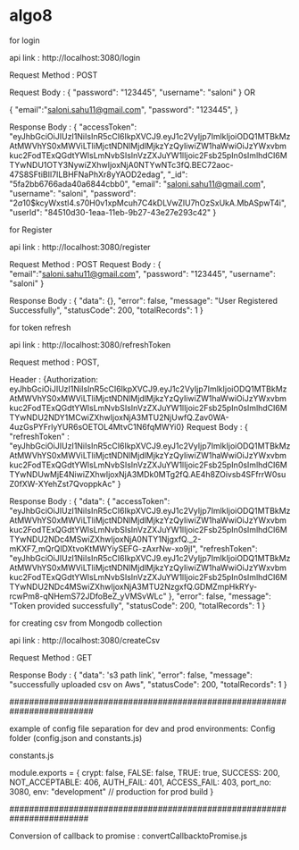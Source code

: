 # algo8


for login 

api link : http://localhost:3080/login

Request Method : POST

Request Body : {
	"password": "123445",
	"username": "saloni"
} 
OR

{
"email":"saloni.sahu11@gmail.com",
"password": "123445",
}

Response Body : {
        "accessToken": "eyJhbGciOiJIUzI1NiIsInR5cCI6IkpXVCJ9.eyJ1c2VyIjp7ImlkIjoiODQ1MTBkMzAtMWVhYS0xMWViLTliMjctNDNlMjdlMjkzYzQyIiwiZW1haWwiOiJzYWxvbmkuc2FodTExQGdtYWlsLmNvbSIsInVzZXJuYW1lIjoic2Fsb25pIn0sImlhdCI6MTYwNDU1OTY3NywiZXhwIjoxNjA0NTYwNTc3fQ.BEC72aoc-47S8SFtiBIl7ILBHFNaPhXr8yYAOD2edag",
        "_id": "5fa2bb6766ada40a6844cbb0",
        "email": "saloni.sahu11@gmail.com",
        "username": "saloni",
        "password": "$2a$10$kcyWxstl4.s70H0v1xpMcuh7C4kDLVwZlU7hOzSxUkA.MbASpwT4i",
        "userId": "84510d30-1eaa-11eb-9b27-43e27e293c42"
}



for Register 

api link : http://localhost:3080/register

Request Method : POST
Request Body : {
	"email":"saloni.sahu11@gmail.com",
	"password": "123445",
	"username": "saloni"
}


Response Body : {
    "data": {},
    "error": false,
    "message": "User Registered Successfully",
    "statusCode": 200,
    "totalRecords": 1
}


for token refresh

api link : http://localhost:3080/refreshToken

Request method : POST,

Header : {Authorization: eyJhbGciOiJIUzI1NiIsInR5cCI6IkpXVCJ9.eyJ1c2VyIjp7ImlkIjoiODQ1MTBkMzAtMWVhYS0xMWViLTliMjctNDNlMjdlMjkzYzQyIiwiZW1haWwiOiJzYWxvbmkuc2FodTExQGdtYWlsLmNvbSIsInVzZXJuYW1lIjoic2Fsb25pIn0sImlhdCI6MTYwNDU2NDY1MCwiZXhwIjoxNjA3MTU2NjUwfQ.Zav0WA-4uzGsPYFrlyYUR6sOETOL4MtvC1N6fqMWYi0}
Request Body : {
	"refreshToken" : "eyJhbGciOiJIUzI1NiIsInR5cCI6IkpXVCJ9.eyJ1c2VyIjp7ImlkIjoiODQ1MTBkMzAtMWVhYS0xMWViLTliMjctNDNlMjdlMjkzYzQyIiwiZW1haWwiOiJzYWxvbmkuc2FodTExQGdtYWlsLmNvbSIsInVzZXJuYW1lIjoic2Fsb25pIn0sImlhdCI6MTYwNDUwMjE4NiwiZXhwIjoxNjA3MDk0MTg2fQ.AE4h8ZOivsb4SFfrrW0suZ0fXW-XYehZst7QvoppkAc"
}


Response Body : {
    "data": {
        "accessToken": "eyJhbGciOiJIUzI1NiIsInR5cCI6IkpXVCJ9.eyJ1c2VyIjp7ImlkIjoiODQ1MTBkMzAtMWVhYS0xMWViLTliMjctNDNlMjdlMjkzYzQyIiwiZW1haWwiOiJzYWxvbmkuc2FodTExQGdtYWlsLmNvbSIsInVzZXJuYW1lIjoic2Fsb25pIn0sImlhdCI6MTYwNDU2NDc4MSwiZXhwIjoxNjA0NTY1NjgxfQ._2-mKXF7_mQrQlDXtvoKtMWYiySEFG-zAxrNw-xo9jI",
        "refreshToken": "eyJhbGciOiJIUzI1NiIsInR5cCI6IkpXVCJ9.eyJ1c2VyIjp7ImlkIjoiODQ1MTBkMzAtMWVhYS0xMWViLTliMjctNDNlMjdlMjkzYzQyIiwiZW1haWwiOiJzYWxvbmkuc2FodTExQGdtYWlsLmNvbSIsInVzZXJuYW1lIjoic2Fsb25pIn0sImlhdCI6MTYwNDU2NDc4MSwiZXhwIjoxNjA3MTU2NzgxfQ.GDMZmpHkRYy-rcwPm8-qNHemS72JDfoBeZ_yVMSvWLc"
    },
    "error": false,
    "message": "Token provided successfully",
    "statusCode": 200,
    "totalRecords": 1
}



for creating csv from Mongodb collection

api link : http://localhost:3080/createCsv

Request Method : GET

Response Body : {
    "data": 's3 path link',
    "error": false,
    "message": "successfully uploaded csv on Aws",
    "statusCode": 200,
    "totalRecords": 1
}



#########################################################################


example of config file separation for dev and prod environments: Config folder (config.json and constants.js)

constants.js

module.exports = {
    crypt: false,
    FALSE: false,
    TRUE: true,
    SUCCESS: 200,
    NOT_ACCEPTABLE: 406,
    AUTH_FAIL: 401,
    ACCESS_FAIL: 403,
    port_no: 3080,
    env: "development" // production for prod build
}



########################################################################


Conversion of callback to promise : convertCallbacktoPromise.js


    
